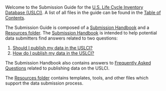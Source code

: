 Welcome to the Submission Guide for the [U.S. Life Cycle Inventory Database (USLCI)][uslci_landing].  A list of all files in the guide can be found in the [Table of Contents](table-of-contents.md).

The Submission Guide is composed of a [Submission Handbook](submission-handbook.md) and a [Resources folder][resources_folder].  The [Submission Handbook](submission-handbook.md) is intended to help potential data submitters find answers related to two questions:
  1. [Should I publish my data in the USLCI?](should-i-publish-in-the-uslci.md)
  2. [How do I publish my data in the USLCI?](how-to-publish-in-the-uslci.md)
  
The Submission Handbook also contains answers to [Frequently Asked Questions](faq.md) related to publishing data on the USLCI.

The [Resources folder][resources_folder] contains templates, tools, and other files which support the data submission process.

[markdown]: https://daringfireball.net/projects/markdown/   
[uslci_landing]: http://www.nrel.gov/lci/  
[resources_folder]: https://github.com/zcoventry/Submission-Guide/tree/master/resources   
